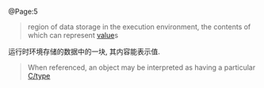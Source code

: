 @Page:5

 > 
 > region of data storage in the execution environment, the contents of which can represent [value](value.md)s

运行时环境存储的数据中的一块, 其内容能表示值.

 > 
 > When referenced, an object may be interpreted as having a particular [C/type](type.md)
